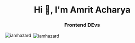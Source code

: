 <h1 align="center">Hi 👋, I'm Amrit Acharya</h1>
<h3 align="center">Frontend DEvs</h3>

<p><img align="left" src="https://github-readme-stats.vercel.app/api/top-langs?username=iamhazard&show_icons=true&locale=en&layout=compact" alt="iamhazard" /></p>

<p>&nbsp;<img align="center" src="https://github-readme-stats.vercel.app/api?username=iamhazard&show_icons=true&locale=en" alt="iamhazard" /></p>




